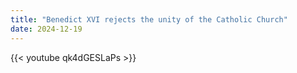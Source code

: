 ```yaml
---
title: "Benedict XVI rejects the unity of the Catholic Church"
date: 2024-12-19
---
```


{{< youtube qk4dGESLaPs >}}

